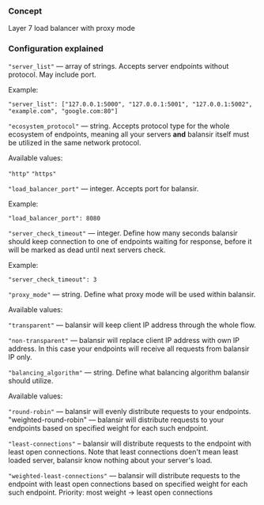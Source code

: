 ### Concept
Layer 7 load balancer with proxy mode

### Configuration explained
`"server_list"` — array of strings. Accepts server endpoints without protocol. May include port.

Example:

```
"server_list": ["127.0.0.1:5000", "127.0.0.1:5001", "127.0.0.1:5002", "example.com", "google.com:80"]
```


`"ecosystem_protocol"` — string. Accepts protocol type for the whole ecosystem of endpoints, meaning all your servers **and** balansir itself must be utilized in the same network protocol.

Available values: 

`"http"`
`"https"`


`"load_balancer_port"` — integer. Accepts port for balansir.

Example:

```
"load_balancer_port": 8080
```


`"server_check_timeout"` — integer. Define how many seconds balansir should keep connection to one of endpoints waiting for response, before it will be marked as dead until next servers check.

Example:

```
"server_check_timeout": 3
```


`"proxy_mode"` — string. Define what proxy mode will be used within balansir.

Available values:

`"transparent"` — balansir will keep client IP address through the whole flow.

`"non-transparent"` — balansir will replace client IP address with own IP address. In this case your endpoints will receive all requests from balansir IP only.


`"balancing_algorithm"` — string. Define what balancing algorithm balansir should utilize.

Available values:

`"round-robin"` — balansir will evenly distribute requests to your endpoints.
"weighted-round-robin" — balansir will distribute requests to your endpoints based on specified weight for each such endpoint.

`"least-connections"` – balansir will distribute requests to the endpoint with least open connections. Note that least connections doen't mean least loaded server, balansir know nothing about your server's load.

`"weighted-least-connections"` — balansir will distribute requests to the endpoint with least open connections based on specified weight for each such endpoint. Priority: most weight -> least open connections
